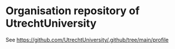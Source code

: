 # Organisation repository of UtrechtUniversity

See https://github.com/UtrechtUniversity/.github/tree/main/profile
